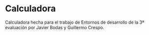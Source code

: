 # Calculadora
Calculadora hecha para el trabajo de Entornos de desarrollo de la 3ª evaluación por Javier Bodas y Guillermo Crespo.
